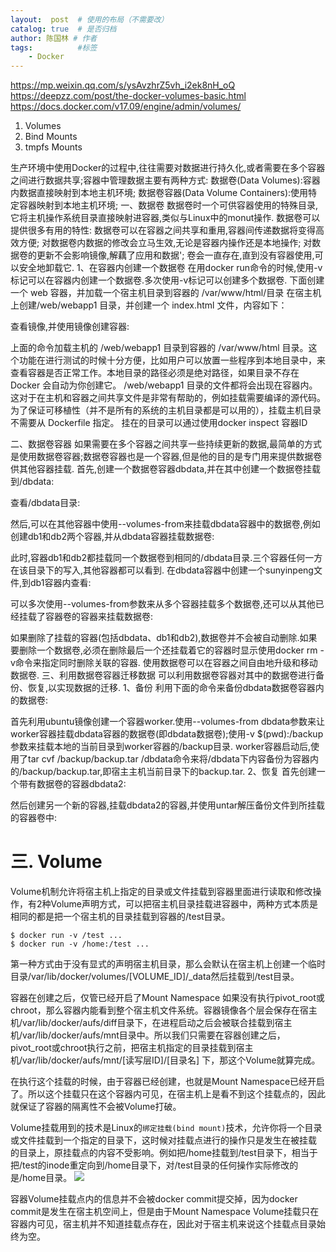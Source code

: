 ```yaml
---
layout:  post  # 使用的布局（不需要改）
catalog: true  # 是否归档
author: 陈国林 # 作者
tags:          #标签
    - Docker
---
```


https://mp.weixin.qq.com/s/ysAvzhrZ5vh_i2ek8nH_oQ  
https://deepzz.com/post/the-docker-volumes-basic.html  
https://docs.docker.com/v17.09/engine/admin/volumes/  

1. Volumes
2. Bind Mounts
3. tmpfs Mounts

生产环境中使用Docker的过程中,往往需要对数据进行持久化,或者需要在多个容器之间进行数据共享;容器中管理数据主要有两种方式:
数据卷(Data Volumes):容器内数据直接映射到本地主机环境;
数据卷容器(Data Volume Containers):使用特定容器映射到本地主机环境;
一、数据卷
数据卷时一个可供容器使用的特殊目录,它将主机操作系统目录直接映射进容器,类似与Linux中的monut操作.
数据卷可以提供很多有用的特性:
数据卷可以在容器之间共享和重用,容器间传递数据将变得高效方便;
对数据卷内数据的修改会立马生效,无论是容器内操作还是本地操作;
对数据卷的更新不会影响镜像,解藕了应用和数据';
卷会一直存在,直到没有容器使用,可以安全地卸载它.
1、在容器内创建一个数据卷
在用docker run命令的时候,使用-v标记可以在容器内创建一个数据卷.多次使用-v标记可以创建多个数据卷.
下面创建一个 web 容器，并加载一个宿主机目录到容器的 /var/www/html/目录
在宿主机上创建/web/webapp1 目录，并创建一个 index.html 文件，内容如下：

查看镜像,并使用镜像创建容器:

上面的命令加载主机的 /web/webapp1 目录到容器的 /var/www/html 目录。这个功能在进行测试的时候十分方便，比如用户可以放置一些程序到本地目录中，来查看容器是否正常工作。本地目录的路径必须是绝对路径，如果目录不存在 Docker 会自动为你创建它。
/web/webapp1 目录的文件都将会出现在容器内。这对于在主机和容器之间共享文件是非常有帮助的，例如挂载需要编译的源代码。为了保证可移植性（并不是所有的系统的主机目录都是可以用的），挂载主机目录不需要从 Dockerfile 指定。
挂在的目录可以通过使用docker inspect 容器ID


二、数据卷容器
如果需要在多个容器之间共享一些持续更新的数据,最简单的方式是使用数据卷容器;数据卷容器也是一个容器,但是他的目的是专门用来提供数据卷供其他容器挂载.
首先,创建一个数据卷容器dbdata,并在其中创建一个数据卷挂载到/dbdata:

查看/dbdata目录:

然后,可以在其他容器中使用--volumes-from来挂载dbdata容器中的数据卷,例如创建db1和db2两个容器,并从dbdata容器挂载数据卷:

此时,容器db1和db2都挂载同一个数据卷到相同的/dbdata目录.三个容器任何一方在该目录下的写入,其他容器都可以看到.
在dbdata容器中创建一个sunyinpeng文件,到db1容器内查看:

可以多次使用--volumes-from参数来从多个容器挂载多个数据卷,还可以从其他已经挂载了容器卷的容器来挂载数据卷:

如果删除了挂载的容器(包括dbdata、db1和db2),数据卷并不会被自动删除.如果要删除一个数据卷,必须在删除最后一个还挂载着它的容器时显示使用docker rm -v命令来指定同时删除关联的容器.
使用数据卷可以在容器之间自由地升级和移动数据卷.
三、利用数据卷容器迁移数据
可以利用数据卷容器对其中的数据卷进行备份、恢复,以实现数据的迁移.
1、备份
利用下面的命令来备份dbdata数据卷容器内的数据卷:

首先利用ubuntu镜像创建一个容器worker.使用--volumes-from dbdata参数来让worker容器挂载dbdata容器的数据卷(即dbdata数据卷);使用-v $(pwd):/backup参数来挂载本地的当前目录到worker容器的/backup目录.
worker容器启动后,使用了tar cvf /backup/backup.tar /dbdata命令来将/dbdata下内容备份为容器内的/backup/backup.tar,即宿主主机当前目录下的backup.tar.
2、恢复
首先创建一个带有数据卷的容器dbdata2:

然后创建另一个新的容器,挂载dbdata2的容器,并使用untar解压备份文件到所挂载的容器卷中:


# 三. Volume
Volume机制允许将宿主机上指定的目录或文件挂载到容器里面进行读取和修改操作，有2种Volume声明方式，可以把宿主机目录挂载进容器中，两种方式本质是相同的都是把一个宿主机的目录挂载到容器的/test目录。
```
$ docker run -v /test ...
$ docker run -v /home:/test ...
```
第一种方式由于没有显式的声明宿主机目录，那么会默认在宿主机上创建一个临时目录/var/lib/docker/volumes/[VOLUME_ID]/_data然后挂载到/test目录。

容器在创建之后，仅管已经开启了Mount Namespace 如果没有执行pivot_root或chroot，那么容器内能看到整个宿主机文件系统。容器镜像各个层会保存在宿主机/var/lib/docker/aufs/diff目录下，在进程启动之后会被联合挂载到宿主机/var/lib/docker/aufs/mnt目录中。所以我们只需要在容器创建之后，pivot_root或chroot执行之前，把宿主机指定的目录挂载到宿主机/var/lib/docker/aufs/mnt/[读写层ID]/[目录名] 下，那这个Volume就算完成。

在执行这个挂载的时候，由于容器已经创建，也就是Mount Namespace已经开启了。所以这个挂载只在这个容器内可见，在宿主机上是看不到这个挂载点的，因此就保证了容器的隔离性不会被Volume打破。

Volume挂载用到的技术是Linux的`绑定挂载(bind mount)`技术，允许你将一个目录或文件挂载到一个指定的目录下，这时候对挂载点进行的操作只是发生在被挂载
的目录上，原挂载点的内容不受影响。例如把/home挂载到/test目录下，相当于把/test的inode重定向到/home目录下，对/test目录的任何操作实际修改的是/home目录。
![](https://static001.geekbang.org/resource/image/95/c6/95c957b3c2813bb70eb784b8d1daedc6.png)

容器Volume挂载点内的信息并不会被docker commit提交掉，因为docker commit是发生在宿主机空间上，但是由于Mount Namespace Volume挂载只在容器内可见，宿主机并不知道挂载点存在，因此对于宿主机来说这个挂载点目录始终为空。

